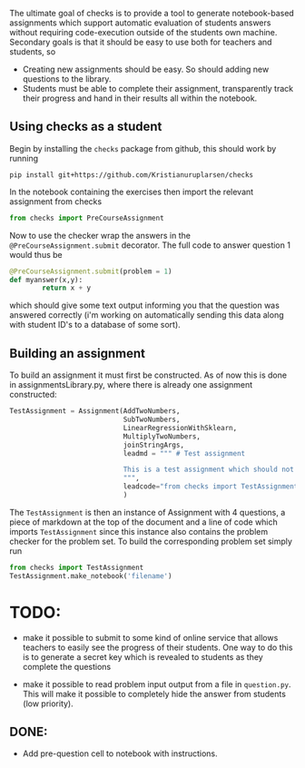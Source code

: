 
The ultimate goal of checks is to provide a tool to generate notebook-based assignments which support automatic evaluation of students answers without requiring code-execution outside of the students own machine. Secondary goals is that it should be easy to use both for teachers and students, so 

* Creating new assignments should be easy. So should adding new questions to the library. 
* Students must be able to complete their assignment, transparently track their progress and hand in their results all within the notebook. 

## Using checks as a student
Begin by installing the `checks` package from github, this should work by running 
```
pip install git+https://github.com/Kristianuruplarsen/checks
```
In the notebook containing the exercises then import the relevant assignment from checks
```python
from checks import PreCourseAssignment
``` 
Now to use the checker wrap the answers in the `@PreCourseAssignment.submit` decorator. The full code to answer question 1 would thus be
```python
@PreCourseAssignment.submit(problem = 1)
def myanswer(x,y):
        return x + y
```
which should give some text output informing you that the question was answered correctly (i'm working on automatically sending this data along with student ID's to a database of some sort). 

## Building an assignment
To build an assignment it must first be constructed. As of now this is done in assignmentsLibrary.py, where there is 
already one assignment constructed:

```python
TestAssignment = Assignment(AddTwoNumbers,
                            SubTwoNumbers, 
                            LinearRegressionWithSklearn,
                            MultiplyTwoNumbers,
                            joinStringArgs,
                            leadmd = """ # Test assignment 

                            This is a test assignment which should not be used for anything real.
                            """,
                            leadcode="from checks import TestAssignment"
                            )
```

The `TestAssignment` is then an instance of Assignment with 4 questions, a piece of markdown at the top of the document and a line of code which imports `TestAssignment` since this instance also contains the problem checker for the problem set. To build the corresponding problem set simply run 

```python
from checks import TestAssignment
TestAssignment.make_notebook('filename')
```


# TODO:
- make it possible to submit to some kind of online service that allows teachers to easily see the progress of their students. 
        One way to do this is to generate a secret key which is revealed to students as they complete the questions

- make it possible to read problem input output from a file in `question.py`. This will make it possible to completely hide 
  the answer from students (low priority).
## DONE: 
- Add pre-question cell to notebook with instructions.

